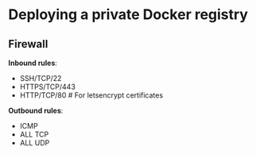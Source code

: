 # Deploying a private Docker registry

## Firewall

**Inbound rules**:

- SSH/TCP/22
- HTTPS/TCP/443
- HTTP/TCP/80 # For letsencrypt certificates

**Outbound rules**:

- ICMP
- ALL TCP
- ALL UDP
